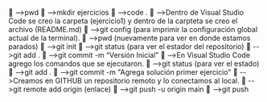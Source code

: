 	-->pwd
	-->mkdir ejercicios
	-->code .
	-->Dentro de Visual Studio Code se creo la carpeta (ejercicio1) y dentro de la carpteta se creo el archivo (README.md)
	-->git config (para imprimir la configuración global actual de la terminal).
	-->pwd (nuevamente para ver en donde estamos parados)
	-->git init
	-->git status (para ver el estador del repositorio)
	-->git add .
	-->git commit -m “Versión Inicial”
	-->En Visual Studio Code agrego los comandos que se ejecutaron.
	-->git status (para ver el estado)
	-->git add .
	-->git commit -m "Agrega solución primer ejercicio"
	-->Creamos en GITHUB un repositorio remoto y lo conectamos al local.
	-->git remote add origin (enlace)
	-->git push -u origin main
	-->git push
